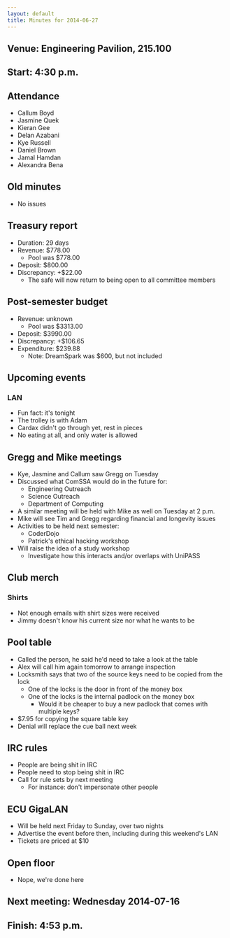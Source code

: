 ```yaml
---
layout: default
title: Minutes for 2014-06-27
---
```


## Venue: Engineering Pavilion, 215.100

## Start: <time datetime="2014-06-27T08:30Z">4:30 p.m.</time>

## Attendance

  * Callum Boyd
  * Jasmine Quek
  * Kieran Gee
  * Delan Azabani
  * Kye Russell
  * Daniel Brown
  * Jamal Hamdan
  * Alexandra Bena

## Old minutes

  * No issues

## Treasury report

  * Duration: 29 days
  * Revenue: $778.00
    * Pool was $778.00
  * Deposit: $800.00
  * Discrepancy: +$22.00
    * The safe will now return to being open to all committee members

## Post-semester budget

  * Revenue: unknown
    * Pool was $3313.00
  * Deposit: $3990.00
  * Discrepancy: +$106.65
  * Expenditure: $239.88
    * Note: DreamSpark was $600, but not included

## Upcoming events

### LAN

  * Fun fact: it's tonight
  * The trolley is with Adam
  * Cardax didn't go through yet, rest in pieces
  * No eating at all, and only water is allowed

## Gregg and Mike meetings

  * Kye, Jasmine and Callum saw Gregg on Tuesday
  * Discussed what ComSSA would do in the future for:
    * Engineering Outreach
    * Science Outreach
    * Department of Computing
  * A similar meeting will be held with Mike as well on Tuesday at 2 p.m.
  * Mike will see Tim and Gregg regarding financial and longevity issues
  * Activities to be held next semester:
    * CoderDojo
    * Patrick's ethical hacking workshop 
  * Will raise the idea of a study workshop
    * Investigate how this interacts and/or overlaps with UniPASS

## Club merch

### Shirts

  * Not enough emails with shirt sizes were received
  * Jimmy doesn't know his current size nor what he wants to be

## Pool table

  * Called the person, he said he'd need to take a look at the table
  * Alex will call him again tomorrow to arrange inspection
  * Locksmith says that two of the source keys need to be copied from the lock
    * One of the locks is the door in front of the money box
    * One of the locks is the internal padlock on the money box
      * Would it be cheaper to buy a new padlock that comes with multiple keys?
  * $7.95 for copying the square table key
  * Denial will replace the cue ball next week

## IRC rules

  * People are being shit in IRC
  * People need to stop being shit in IRC
  * Call for rule sets by next meeting
    * For instance: don't impersonate other people

## ECU GigaLAN

  * Will be held next Friday to Sunday, over two nights
  * Advertise the event before then, including during this weekend's LAN
  * Tickets are priced at $10

## Open floor

  * Nope, we're done here

## Next meeting: Wednesday 2014-07-16

## Finish: <time datetime="2014-06-27T08:53Z">4:53 p.m.</time>
